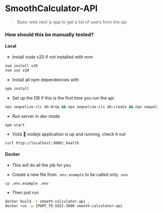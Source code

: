 # SmoothCalculator-API
> Basic web next js app to get a list of users from the api

### How should this be manually tested?

#### Local


- Install node v20 if not installed with nvm

```bash
nvm install v20
nvm use v20
```

- Install all npm dependencies with

```bash
npm install
```

- Set up the DB if this is the first time you run the api
```bash
npx sequelize-cli db:drop && npx sequelize-cli db:create && npx sequelize-cli db:migrate && npx sequelize-cli db:seed:all
```

- Run server in dev mode

```bash
npm start
```

- Voilá 🎉 nodejs application is up and running, check it out

```bash
curl http://localhost:3000/_health
```

#### Docker
- This will do all the job for you

- Create a new file from `.env.example` to be called only `.env`
```bash
cp .env.example .env
```

- Then just run
```bash
docker build -t smooth-calculator-api .
docker run -p {PORT_TO_USE}:3000 smooth-calculator-api
```
